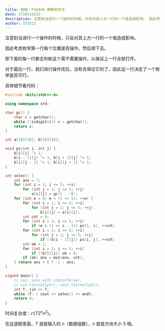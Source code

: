 ```yaml
---
title: 题解：P10449 费解的开关
date: 1716514235
description: 注意到当进行一个操作的时候，只会对其上方一行的一个值造成影响。 因此考虑枚举第一行每个位置是否操作，然后顺下去。 即下面的每一行都去判断这个需不需要操作，以保证上一行全部打开。 对于最后一行，我们进行操作完后，没有去保证它的了，因此这一行决定了一个枚
author: 371511
---
```


注意到当进行一个操作的时候，只会对其上方一行的一个值造成影响。

因此考虑枚举第一行每个位置是否操作，然后顺下去。

即下面的每一行都去判断这个需不需要操作，以保证上一行全部打开。

对于最后一行，我们进行操作完后，没有去保证它的了，因此这一行决定了一个枚举是否可行。

具体细节看代码：

```cpp
#include <bits/stdc++.h>

using namespace std;

char gc() {
	char c = getchar();
	while (!isdigit(c)) c = getchar();
	return c;
}

int a[10][10], b[10][10];

void ps(int i, int j) {
	b[i][j] ^= 1;
	b[i - 1][j] ^= 1, b[i + 1][j] ^= 1;
	b[i][j - 1] ^= 1, b[i][j + 1] ^= 1;
}

int solev() {
	int ans = 7;
	for (int i = 1; i <= 5; ++i)
		for (int j = 1; j <= 5; ++j)
			a[i][j] = gc() - '0';
	for (int e = 0; e < (1 << 5); ++e) {
		for (int i = 1; i <= 5; ++i)
			for (int j = 1; j <= 5; ++j)
				b[i][j] = a[i][j];
		int cnt = 0;
		for (int i = 1; i <= 5; ++i)
			if (e & (1 << i - 1)) ps(1, i), ++cnt;
		for (int i = 2; i <= 5; ++i)
			for (int j = 1; j <= 5; ++j)
				if (!b[i - 1][j]) ps(i, j), ++cnt;
		int ok = 1;
		for (int i = 1; i <= 5; ++i)
			if (!b[5][i]) ok = 0;
		if (ok) ans = min(ans, cnt);
	} return ans > 6 ? -1 : ans;
}

signed main() {
	// ios::sync_with_stdio(false);
	// cin.tie(nullptr), cout.tie(nullptr);
	int T; cin >> T;
	while (T--) cout << solev() << endl;
	return 0;
}
```

时间复杂度：$\mathcal O(T2^nn^2)$。

在这道题里面，$T$ 就是输入的 $n$（数据组数），$n$ 就是方块大小 $5$ 哦。
